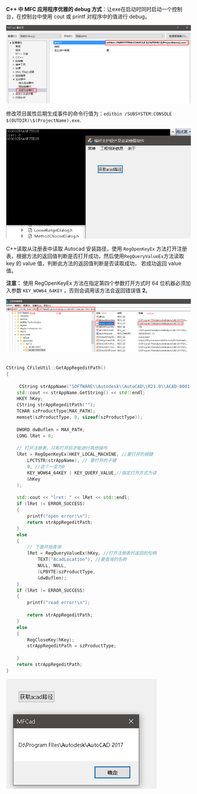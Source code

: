 **C++ 中 MFC 应用程序优雅的 debug 方式**：让exe在启动时同时启动一个控制台，在控制台中使用 cout 或 printf 对程序中的值进行 debug。

![1576503344334](./../assets\images\program\bolt/1576503344334.png)

修改项目属性后期生成事件的命令行值为：`editbin /SUBSYSTEM:CONSOLE $(OUTDIR)\$(ProjectName).exe`.

![MFC DEBUG](./../assets\images\program\bolt/1576503427125.png)

C++读取从注册表中读取 Autocad 安装路径，使用 `RegOpenKeyEx` 方法打开注册表，根据方法的返回值判断是否打开成功，然后使用`RegQueryValueEx`方法读取 key 的 value 值，判断此方法的返回值判断是否读取成功， 若成功返回 value值。

**注意：** 使用 RegOpenKeyEx 方法在指定第四个参数打开方式时 64 位机器必须加入参数 `KEY_WOW64_64KEY` ，否则会调用该方法会返回错误值 **2**。 

![1576502674386](./../assets\images\program\bolt/1576502674386.png)

```c++

CString CFileUtil::GetAppRegeditPath()
{
	
	 CString strAppName("SOFTWARE\\Autodesk\\AutoCAD\\R21.0\\ACAD-0001:804");
	std::cout << strAppName.GetString() << std::endl;
	HKEY hKey;
	CString strAppRegeditPath("");
	TCHAR szProductType[MAX_PATH];
	memset(szProductType, 0, sizeof(szProductType));

	DWORD dwBuflen = MAX_PATH;
	LONG lRet = 0;

	// 打开注册表，只有打开后才能进行其他操作
	lRet = RegOpenKeyEx(HKEY_LOCAL_MACHINE, //要打开的根键
		LPCTSTR(strAppName), // 要打开的子键
		0, //这个一定为0
		KEY_WOW64_64KEY | KEY_QUERY_VALUE,//指定打开方式为读
		&hKey
	);

	std::cout << "lret: " << lRet << std::endl;
	if (lRet != ERROR_SUCCESS)
	{
		printf("open error!\n");
		return strAppRegeditPath;
	}
	else
	{
		// 下面开始查询
		lRet = RegQueryValueEx(hKey, //打开注册表时返回的句柄
			TEXT("AcadLocation"), //要查询的名称
			NULL, NULL,
			(LPBYTE)szProductType,
			&dwBuflen);
	}
	if (lRet != ERROR_SUCCESS)
	{
		printf("read error!\n");

		return strAppRegeditPath;
	}
	else
	{
		RegCloseKey(hKey);
		strAppRegeditPath = szProductType;

	}
	return strAppRegeditPath;
}

```

![1576503143373](./../assets\images\program\bolt/1576503143373.png)